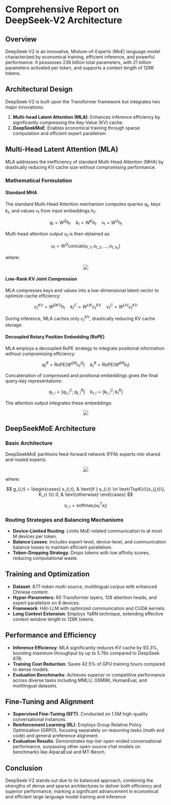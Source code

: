 # Comprehensive Report on DeepSeek-V2 Architecture

## Overview

DeepSeek-V2 is an innovative, Mixture-of-Experts (MoE) language model characterized by economical training, efficient inference, and powerful performance. It possesses 236 billion total parameters, with 21 billion parameters activated per token, and supports a context length of 128K tokens.

## Architectural Design

DeepSeek-V2 is built upon the Transformer framework but integrates two major innovations:

1. **Multi-head Latent Attention (MLA)**: Enhances inference efficiency by significantly compressing the Key-Value (KV) cache.
2. **DeepSeekMoE**: Enables economical training through sparse computation and efficient expert parallelism.

## Multi-Head Latent Attention (MLA)

MLA addresses the inefficiency of standard Multi-Head Attention (MHA) by drastically reducing KV cache size without compromising performance.

### Mathematical Formulation

#### Standard MHA

The standard Multi-Head Attention mechanism computes queries $q_t$, keys $k_t$, and values $v_t$ from input embeddings $h_t$:

$$q_t = W^Q h_t \quad k_t = W^K h_t \quad v_t = W^V h_t$$

Multi-head attention output $u_t$ is then obtained as:

$$u_t = W^O \text{concat}(o_{t,1}, o_{t,2}, \dots, o_{t,n_h})$$

where:

<p align="center">
  <img src="https://latex.codecogs.com/svg.image?o_{t,i}=\sum\limits_{j=1}^{t}\text{softmax}_j\left(\frac{q_{t,i}^T%20k_{j,i}}{\sqrt{d_h}}\right)v_{j,i}"/>
</p>

#### Low-Rank KV Joint Compression

MLA compresses keys and values into a low-dimensional latent vector to optimize cache efficiency:

$$c_t^{KV} = W^{DKV} h_t \quad k_t^C = W^{UK} c_t^{KV} \quad v_t^C = W^{UV} c_t^{KV}$$

During inference, MLA caches only $c_t^{KV}$, drastically reducing KV cache storage.

#### Decoupled Rotary Position Embedding (RoPE)

MLA employs a decoupled RoPE strategy to integrate positional information without compromising efficiency:

$$q_t^R = \text{RoPE}(W^{QR} c_t^Q) \quad k_t^R = \text{RoPE}(W^{KR} h_t)$$

Concatenation of compressed and positional embeddings gives the final query-key representations:

$$q_{t,i} = [q_{t,i}^C; q_{t,i}^R] \quad k_{t,i} = [k_{t,i}^C; k_t^R]$$

The attention output integrates these embeddings:

<p align="center">
  <img src="https://latex.codecogs.com/svg.image?o_{t,i}=\sum_{j=1}^{t}\text{softmax}_j\left(\frac{q_{t,i}^T%20k_{j,i}}{\sqrt{d_h%20+%20d_h^R}}\right)v_{j,i}^C"/>
</p>

## DeepSeekMoE Architecture

### Basic Architecture

DeepSeekMoE partitions feed-forward network (FFN) experts into shared and routed experts:

<p align="center">
  <img src="https://latex.codecogs.com/svg.image?h_t'=u_t+%5Csum_%7Bi=1%7D%5E%7BN_s%7DFFN_i%5E%7B(s)%7D(u_t)+%5Csum_%7Bi=1%7D%5E%7BN_r%7Dg_%7Bi,t%7DFFN_i%5E%7B(r)%7D(u_t)"/>
</p>

where:

$$
g_{i,t} =
\begin{cases}
s_{i,t}, & \text{if } s_{i,t} \in \text{TopK}(\{s_{j,t}\}, K_r) \\\\
0, & \text{otherwise}
\end{cases}
$$

$$s_{i,t} = \text{softmax}_i(u_t^T e_i)$$

### Routing Strategies and Balancing Mechanisms

- **Device-Limited Routing**: Limits MoE-related communication to at most M devices per token.
- **Balance Losses**: Includes expert-level, device-level, and communication balance losses to maintain efficient parallelism.
- **Token-Dropping Strategy**: Drops tokens with low affinity scores, reducing computational waste.

## Training and Optimization

- **Dataset**: 8.1T-token multi-source, multilingual corpus with enhanced Chinese content.
- **Hyper-Parameters**: 60 Transformer layers, 128 attention heads, and expert parallelism on 8 devices.
- **Framework**: HAI-LLM with optimized communication and CUDA kernels.
- **Long Context Extension**: Employs YaRN technique, extending effective context window length to 128K tokens.

## Performance and Efficiency

- **Inference Efficiency**: MLA significantly reduces KV cache by 93.3%, boosting maximum throughput by up to 5.76x compared to DeepSeek 67B.
- **Training Cost Reduction**: Saves 42.5% of GPU training hours compared to dense models.
- **Evaluation Benchmarks**: Achieves superior or competitive performance across diverse tasks including MMLU, GSM8K, HumanEval, and multilingual datasets.

## Fine-Tuning and Alignment

- **Supervised Fine-Tuning (SFT)**: Conducted on 1.5M high-quality conversational instances.
- **Reinforcement Learning (RL)**: Employs Group Relative Policy Optimization (GRPO), focusing separately on reasoning tasks (math and code) and general preference alignment.
- **Evaluation Results**: Demonstrates top-tier open-ended conversational performance, surpassing other open-source chat models on benchmarks like AlpacaEval and MT-Bench.

## Conclusion

DeepSeek-V2 stands out due to its balanced approach, combining the strengths of dense and sparse architectures to deliver both efficiency and superior performance, marking a significant advancement in economical and efficient large language model training and inference.
